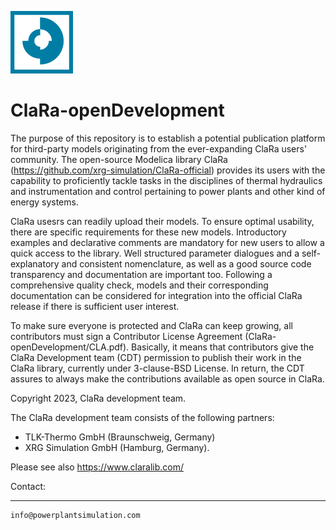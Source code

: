 <p><img src="ClaRa-Logo.png" width="100"<\p>

# ClaRa-openDevelopment

The purpose of this repository is to establish a potential publication platform for third-party models originating from the ever-expanding ClaRa users' community.
The open-source Modelica library ClaRa (https://github.com/xrg-simulation/ClaRa-official) provides its users with the capability to proficiently tackle tasks in the disciplines of thermal hydraulics and instrumentation and control pertaining to power plants and other kind of energy systems.
 
ClaRa usesrs can readily upload their models. To ensure optimal usability, there are specific requirements for these new models. 
Introductory examples and declarative comments are mandatory for new users to allow a quick access to the library. Well structured parameter dialogues and a self-explanatory and consistent nomenclature, 
as well as a good source code transparency and documentation are important too. Following a comprehensive quality check, models and their corresponding documentation can be considered for integration 
into the official ClaRa release if there is sufficient user interest.

To make sure everyone is protected and ClaRa can keep growing, all contributors must sign a Contributor License Agreement (ClaRa-openDevelopment/CLA.pdf). 
Basically, it means that contributors give the ClaRa Development team (CDT) permission to publish their work in the ClaRa library, currently under 3-clause-BSD License. 
In return, the CDT assures to always make the contributions available as open source in ClaRa. 

Copyright 2023, ClaRa development team.

The ClaRa development team consists of the following partners: 
* TLK-Thermo GmbH (Braunschweig, Germany)
* XRG Simulation GmbH (Hamburg, Germany).

Please see also https://www.claralib.com/

Contact:	
******************************
	info@powerplantsimulation.com
